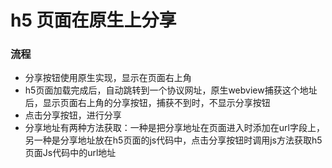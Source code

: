 
# h5 页面在原生上分享

### 流程
- 分享按钮使用原生实现，显示在页面右上角
- h5页面加载完成后，自动跳转到一个协议网址，原生webview捕获这个地址后，显示页面右上角的分享按钮，捕获不到时，不显示分享按钮
- 点击分享按钮，进行分享
- 分享地址有两种方法获取：一种是把分享地址在页面进入时添加在url字段上，另一种是分享地址放在h5页面的js代码中，点击分享按钮时调用js方法获取h5页面Js代码中的url地址